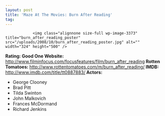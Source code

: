 ```yaml
---
layout: post
title: 'Maze At The Movies: Burn After Reading'
tag: 
---
```



                <img class="alignnone size-full wp-image-3373" title="burn_after_reading_poster" src="/uploads/2008/10/burn_after_reading_poster.jpg" alt="" width="324" height="500" />
<p><strong>Rating: Good One
Website:</strong> <a href="http://www.filminfocus.com/focusfeatures/film/burn_after_reading"><a href="http://www.filminfocus.com/focusfeatures/film/burn_after_reading">http://www.filminfocus.com/focusfeatures/film/burn_after_reading</a></a><strong>
Rotten Tomatoes: </strong><a href="http://www.rottentomatoes.com/m/burn_after_reading/"><a href="http://www.rottentomatoes.com/m/burn_after_reading/">http://www.rottentomatoes.com/m/burn_after_reading/</a></a><strong>
IMDB: </strong><a href="http://www.imdb.com/title/tt0887883/"><a href="http://www.imdb.com/title/tt0887883/">http://www.imdb.com/title/tt0887883/</a></a><strong>
Actors:</strong></p>
<p><strong></strong></p>
<ul>
    <li>George Clooney</li>
    <li>Brad Pitt</li>
    <li>Tilda Swinton</li>
    <li>John Malkovich</li>
    <li>Frances McDormand</li>
    <li>Richard Jenkins</li>
</ul>
            
